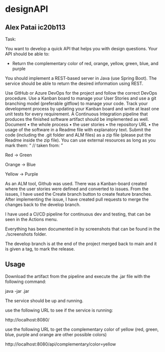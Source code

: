 # designAPI

## Alex Patai ic20b113

Task:

You want to develop a quick API that helps you with design questions. Your API should be
able to:
  - Return the complementary color of red, orange, yellow, green, blue, and purple
  
You should implement a REST-based server in Java (use Spring Boot). The service should
be able to return the desired information using REST.

Use GitHub or Azure DevOps for the project and follow the correct DevOps procedure. Use a
Kanban board to manage your User Stories and use a git branching model (preferable
gitflow) to manage your code. Track your development process by updating your Kanban
board and write at least one unit tests for every requirement. A Continuous Integration
pipeline that produces the finished software artifact should be implemented as well.
Document
  • the whole process
  • the user stories
  • the repository URL
  • the usage of the software
in a Readme file with explanatory text. Submit the code (including the .git folder and ALM
files) as a zip file (please put the Readme inside the zip file).
You can use external resources as long as you mark them: “ // taken from: <URL> ”
  
  Red  → Green
  
Orange  → Blue
  
Yellow  → Purple
  
  
  
  As an ALM tool, Github was used. There was a Kanban-board created where the user stories were defined and converted to issues.
  From the issues, I have used the Create branch button to create feature branches.
  After implementing the issue, I have created pull requests to merge the changes back to the develop branch.
  
  I have used a CI/CD pipeline for continuous dev and testing, that can be seen in the Actions menu.
  
  Everything has been documented in by screenshots that can be found in the ./screenshots folder. 
  
  The develop branch is at the end of the project merged back to main and it is given a tag, to mark the release.
  
  
 ## Usage
 
  Download the artifact from the pipeline and execute the .jar file with the following command:
  
  java -jar <filename>.jar
  
  The service should be up and running.
  
  use the following URL to see if the service is running:
  
  http://localhost:8080/
  
  
  use the following URL to get the complementary color of yellow (red, green, blue, purple and orange are other possible colors)
  
  http://localhost:8080/api/complementary/color=yellow
